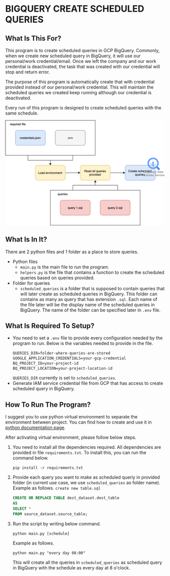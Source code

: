 # BIGQUERY CREATE SCHEDULED QUERIES
## What Is This For?
This program is to create scheduled queries in GCP BigQuery. Commonly, when we create new scheduled query in BigQuery, it will use our personal/work credential/email. Once we left the company and our work credential is deactivated, the task that was created with our credential will stop and return error.

The purpose of this program is automatically create that with credential provided instead of our personal/work credential. This will maintain the scheduled queries we created keep running although our credential is deactivated.

Every run of this program is designed to create scheduled queries with the same schedule.

![How it works](Create_scheduled_queries.png)

## What Is In It?
There are 2 python files and 1 folder as a place to store queries.
- Python files
    - `main.py` is the main file to run the program.
    - `helpers.py` is the file that contains a function to create the scheduled queries based on queries provided.
- Folder for queries
    - `scheduled_queries` is a folder that is supposed to contain queries that will later create as scheduled queries in BigQuery. This folder can contains as many as query that has extension `.sql`. Each name of the file later will be the display name of the scheduled queries in BigQuery. The name of the folder can be specified later in `.env` file.

## What Is Required To Setup?
- You need to set a `.env` file to provide every configuration needed by the program to run. Below is the variables needed to provide in the file.
    ```
    QUERIES_DIR=folder-where-queries-are-stored
    GOOGLE_APPLICATION_CREDENTIALS=your-gcp-credential
    BQ_PROJECT_ID=your-project-id
    BQ_PROJECT_LOCATION=your-project-location-id
    ```
    `QUERIES_DIR` currently is set to `scheduled_queries`.
- Generate IAM service credential file from GCP that has access to create scheduled query in BigQuery.

## How To Run The Program?
I suggest you to use python virtual environment to separate the environment between project. You can find how to create and use it in [python documentation page](https://docs.python.org/3/library/venv.html).

After activating virtual environment, please follow below steps.
1. You need to install all the dependencies required. All dependencies are provided in file `requirements.txt`. To install this, you can run the command below.
    ```
    pip install -r requirements.txt
    ```
2. Provide each query you want to make as scheduled queriy in provided folder (in current use case, we use `scheduled_queries` as folder name). Example as follows.
    `create new table.sql`
    ```sql
    CREATE OR REPLACE TABLE dest_dataset.dest_table
    AS
    SELECT *
    FROM source_dataset.source_table;
    ```
3. Run the script by writing below command.
    ```
    python main.py [schedule]
    ```
    Example as follows.
    ```
    python main.py "every day 08:00"
    ```
    This will create all the queries in `scheduled_queries` as scheduled query in BigQuery with the schedule as every day at 8 o'clock.